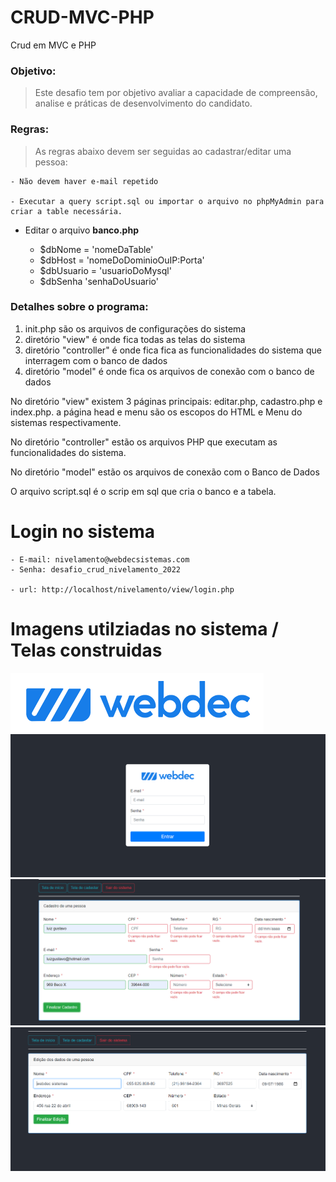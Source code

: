# CRUD-MVC-PHP

Crud em MVC e PHP

### Objetivo:

> Este desafio tem por objetivo avaliar a capacidade de compreensão, analise e práticas de desenvolvimento do candidato.

### Regras:

> As regras abaixo devem ser seguidas ao cadastrar/editar uma pessoa:

    - Não devem haver e-mail repetido

    - Executar a query script.sql ou importar o arquivo no phpMyAdmin para criar a table necessária.

- Editar o arquivo **banco.php**

  - $dbNome = 'nomeDaTable'
  - $dbHost = 'nomeDoDominioOuIP:Porta'
  - $dbUsuario = 'usuarioDoMysql'
  - $dbSenha 'senhaDoUsuario'

### Detalhes sobre o programa:

1.  init.php são os arquivos de configurações do sistema
2.  diretório "view" é onde fica todas as telas do sistema
3.  diretório "controller" é onde fica fica as funcionalidades do sistema que interragem com o banco de dados
4.  diretório "model" é onde fica os arquivos de conexão com o banco de dados

No diretório "view" existem 3 páginas principais: editar.php, cadastro.php e index.php. a página head e menu são os escopos do HTML e Menu do sistemas respectivamente.

No diretório "controller" estão os arquivos PHP que executam as funcionalidades do sistema.

No diretório "model" estão os arquivos de conexão com o Banco de Dados

O arquivo script.sql é o scrip em sql que cria o banco e a tabela.

# Login no sistema

    - E-mail: nivelamento@webdecsistemas.com
    - Senha: desafio_crud_nivelamento_2022

    - url: http://localhost/nivelamento/view/login.php

# Imagens utilziadas no sistema / Telas construidas

<img src="https://github.com/MarcosDanielVieira/nivelamento/blob/main/img/webdec-home.png">

<img src="https://github.com/MarcosDanielVieira/nivelamento/blob/main/img/login.png">

<img src="https://github.com/MarcosDanielVieira/nivelamento/blob/main/img/cadastro.png">

<img src="https://github.com/MarcosDanielVieira/nivelamento/blob/main/img/editar.png">
